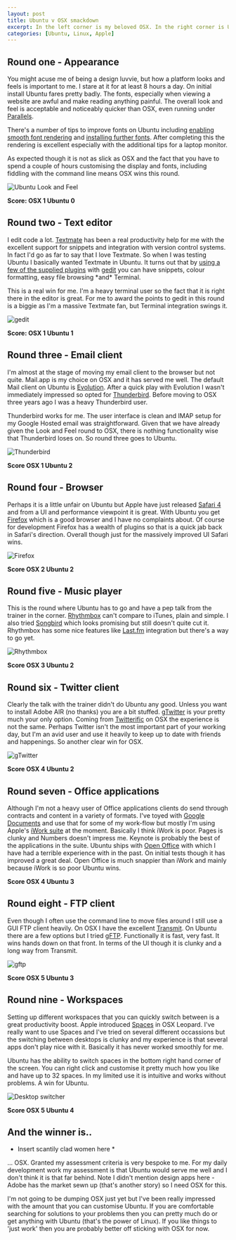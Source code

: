 ```yaml
--- 
layout: post
title: Ubuntu v OSX smackdown
excerpt: In the left corner is my beloved OSX. In the right corner is Ubuntu, the Open Source upstart. Let battle commence..
categories: [Ubuntu, Linux, Apple]
---
```

## Round one - Appearance

You might acuse me of being a design luvvie, but how a platform looks and feels is important to me. I stare at it for at least 8 hours a day. On initial install Ubuntu fares pretty badly. The fonts, especially when viewing a website are awful and make reading anything painful. The overall look and feel is acceptable and noticeably quicker than OSX, even running under [Parallels][1]. 

There's a number of tips to improve fonts on Ubuntu including [enabling smooth font rendering][2] and [installing further fonts][3]. After completing this the rendering is excellent especially with the additional tips for a laptop monitor.

As expected though it is not as slick as OSX and the fact that you have to spend a couple of hours customising the display and fonts, including fiddling with the command line means OSX wins this round.

![Ubuntu Look and Feel][4] 

**Score: OSX 1 Ubuntu 0**

## Round two - Text editor

I edit code a lot. [Textmate][5] has been a real productivity help for me with the excellent support for snippets and integration with version control systems. In fact I'd go as far to say that I love Textmate. So when I was testing Ubuntu I basically wanted Textmate in Ubuntu. It turns out that by [using a few of the supplied plugins][6] with [gedit][7] you can have snippets, colour formatting, easy file browsing \*and\* Terminal. 

This is a real win for me. I'm a heavy terminal user so the fact that it is right there in the editor is great. For me to award the points to gedit in this round is a biggie as I'm a massive Textmate fan, but Terminal integration swings it. 

![gedit][8] 

**Score: OSX 1 Ubuntu 1**

## Round three - Email client

I'm almost at the stage of moving my email client to the browser but not quite. Mail.app is my choice on OSX and it has served me well. The default Mail client on Ubuntu is [Evolution][9]. After a quick play with Evolution I wasn't immediately impressed so opted for [Thunderbird][10]. Before moving to OSX three years ago I was a heavy Thunderbird user. 

Thunderbird works for me. The user interface is clean and IMAP setup for my Google Hosted email was straightforward. Given that we have already given the Look and Feel round to OSX, there is nothing functionality wise that Thunderbird loses on. So round three goes to Ubuntu.

![Thunderbird][11] 

**Score OSX 1 Ubuntu 2**

## Round four - Browser

Perhaps it is a little unfair on Ubuntu but Apple have just released [Safari 4][12] and from a UI and performance viewpoint it is great. With Ubuntu you get [Firefox][13] which is a good browser and I have no complaints about. Of course for development Firefox has a wealth of plugins so that is a quick jab back in Safari's direction. Overall though just for the massively improved UI Safari wins. 

![Firefox][14] 

**Score OSX 2 Ubuntu 2**

## Round five - Music player

This is the round where Ubuntu has to go and have a pep talk from the trainer in the corner. [Rhythmbox][15] can't compare to iTunes, plain and simple. I also tried [Songbird][16] which looks promising but still doesn't quite cut it. Rhythmbox has some nice features like [Last.fm][17] integration but there's a way to go yet.

![Rhythmbox][18] 

**Score OSX 3 Ubuntu 2**

## Round six - Twitter client

Clearly the talk with the trainer didn't do Ubuntu any good. Unless you want to install Adobe AIR (no thanks) you are a bit stuffed. [gTwitter][19] is your pretty much your only option. Coming from [Twitterific][20] on OSX the experience is not the same. Perhaps Twitter isn't the most important part of your working day, but I'm an avid user and use it heavily to keep up to date with friends and happenings. So another clear win for OSX.

![gTwitter][21] 

**Score OSX 4 Ubuntu 2**

## Round seven - Office applications

Although I'm not a heavy user of Office applications clients do send through contracts and content in a variety of formats. I've toyed with [Google Documents][22] and use that for some of my work-flow but mostly I'm using Apple's [iWork suite][23] at the moment. Basically I think iWork is poor. Pages is clunky and Numbers doesn't impress me. Keynote is probably the best of the applications in the suite. Ubuntu ships with [Open Office][24] with which I have had a terrible experience with in the past. On initial tests though it has improved a great deal. Open Office is much snappier than iWork and mainly because iWork is so poor Ubuntu wins.

**Score OSX 4 Ubuntu 3**

## Round eight - FTP client

Even though I often use the command line to move files around I still use a GUI FTP client heavily. On OSX I have the excellent [Transmit][25]. On Ubuntu there are a few options but I tried [gFTP][26]. Functionally it is fast, very fast. It wins hands down on that front. In terms of the UI though it is clunky and a long way from Transmit. 

![gftp][27] 

**Score OSX 5 Ubuntu 3**

## Round nine - Workspaces

Setting up different workspaces that you can quickly switch between is a great productivity boost. Apple introduced [Spaces][28] in OSX Leopard. I've really want to use Spaces and I've tried on several different occassions but the switching between desktops is clunky and my experience is that several apps don't play nice with it. Basically it has never worked smoothly for me.

Ubuntu has the ability to switch spaces in the bottom right hand corner of the screen. You can right click and customise it pretty much how you like and have up to 32 spaces. In my limited use it is intuitive and works without problems. A win for Ubuntu.

![Desktop switcher][29] 

**Score OSX 5 Ubuntu 4**

## And the winner is..

* Insert scantily clad women here *

... OSX. Granted my assessment criteria is very bespoke to me. For my daily development work my assessment is that Ubuntu would serve me well and I don't think it is that far behind. Note I didn't mention design apps here - Adobe has the market sewn up (that's another story) so I need OSX for this.

I'm not going to be dumping OSX just yet but I've been really impressed with the amount that you can customise Ubuntu. If you are comfortable searching for solutions to your problems then you can pretty much do or get anything with Ubuntu (that's the power of Linux). If you like things to 'just work' then you are probably better off sticking with OSX for now.

 [1]: http://www.parallels.com/products/desktop/
 [2]: http://www.howtogeek.com/howto/ubuntu/enable-smooth-fonts-on-ubuntu-linux/
 [3]: https://wiki.ubuntu.com/Fonts
 [4]: /images/articles/look_feel.jpg
 [5]: http://macromates.com/
 [6]: http://grigio.org/pimp_my_gedit_was_textmate_linux
 [7]: http://projects.gnome.org/gedit/
 [8]: /images/articles/gedit.jpg
 [9]: http://projects.gnome.org/evolution/
 [10]: http://www.mozilla.com/thunderbird/
 [11]: /images/articles/thunderbird.jpg
 [12]: http://www.apple.com/safari/
 [13]: http://www.mozilla.com/firefox/
 [14]: /images/articles/firefox.jpg
 [15]: http://projects.gnome.org/rhythmbox/
 [16]: http://www.getsongbird.com/
 [17]: http://last.fm/
 [18]: /images/articles/rhythmbox.jpg
 [19]: http://code.google.com/p/gtwitter/
 [20]: http://iconfactory.com/software/twitterrific
 [21]: /images/articles/gTwitter.jpg
 [22]: http://docs.google.com/
 [23]: http://www.apple.com/iwork/
 [24]: http://www.openoffice.org/
 [25]: http://www.panic.com/transmit/
 [26]: http://gftp.seul.org/
 [27]: /images/articles/gftp.jpg
 [28]: http://www.apple.com/macosx/features/spaces.html
 [29]: /images/articles/switcher.png
